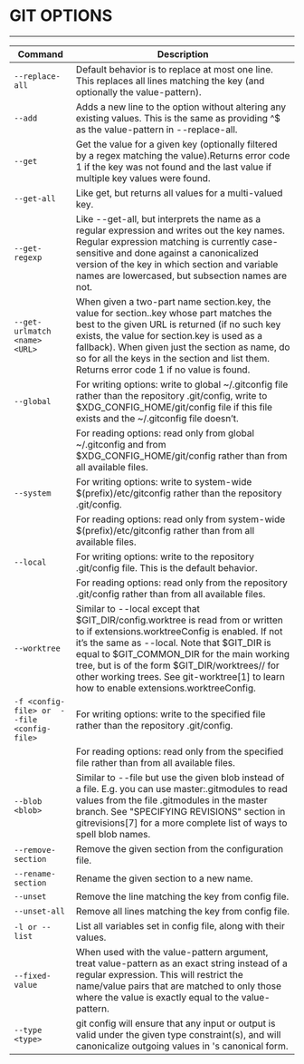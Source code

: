 GIT OPTIONS
===========

___

| Command | Description |
| ------- | ---------   | 
| `--replace-all` | Default behavior is to replace at most one line. This replaces all lines matching the key (and optionally the value-pattern). | 
| `--add`   | Adds a new line to the option without altering any existing values. This is the same as providing ^$ as the value-pattern in --replace-all. |
| `--get`   | Get the value for a given key (optionally filtered by a regex matching the value).Returns error code 1 if the key was not found and the last value if multiple key values were found. | 
| `--get-all` | Like get, but returns all values for a multi-valued key. |
| `--get-regexp` | Like --get-all, but interprets the name as a regular expression and writes out the key names. Regular expression matching is currently case-sensitive and done against a canonicalized version of the key in which section and variable names are lowercased, but subsection names are not. |
| `--get-urlmatch <name> <URL>` | When given a two-part name section.key, the value for section.<URL>.key whose <URL> part matches the best to the given URL is returned (if no such key exists, the value for section.key is used as a fallback). When given just the section as name, do so for all the keys in the section and list them. Returns error code 1 if no value is found. |
| `--global` | For writing options: write to global ~/.gitconfig file rather than the repository .git/config, write to $XDG_CONFIG_HOME/git/config file if this file exists and the ~/.gitconfig file doesn’t. |
|          | For reading options: read only from global ~/.gitconfig and from $XDG_CONFIG_HOME/git/config rather than from all available files. |
| `--system` | For writing options: write to system-wide $(prefix)/etc/gitconfig rather than the repository .git/config. |
|          | For reading options: read only from system-wide $(prefix)/etc/gitconfig rather than from all available files. |
| `--local` | For writing options: write to the repository .git/config file. This is the default behavior. |
|         | For reading options: read only from the repository .git/config rather than from all available files. |
| `--worktree` | Similar to --local except that $GIT_DIR/config.worktree is read from or written to if extensions.worktreeConfig is enabled. If not it’s the same as --local. Note that $GIT_DIR is equal to $GIT_COMMON_DIR for the main working tree, but is of the form $GIT_DIR/worktrees/<id>/ for other working trees. See git-worktree[1] to learn how to enable extensions.worktreeConfig. |
| `-f <config-file> or  --file <config-file>` | For writing options: write to the specified file rather than the repository .git/config. |
|         | For reading options: read only from the specified file rather than from all available files. |
| `--blob <blob>` | Similar to --file but use the given blob instead of a file. E.g. you can use master:.gitmodules to read values from the file .gitmodules in the master branch. See "SPECIFYING REVISIONS" section in gitrevisions[7] for a more complete list of ways to spell blob names. |
| `--remove-section` | Remove the given section from the configuration file. |
| `--rename-section` | Rename the given section to a new name. |
| `--unset` | Remove the line matching the key from config file. |  
| `--unset-all` | Remove all lines matching the key from config file. | 
| `-l or --list` | List all variables set in config file, along with their values. |
| `--fixed-value` | When used with the value-pattern argument, treat value-pattern as an exact string instead of a regular expression. This will restrict the name/value pairs that are matched to only those where the value is exactly equal to the value-pattern. |
| `--type <type>` | git config will ensure that any input or output is valid under the given type constraint(s), and will canonicalize outgoing values in <type>'s canonical form. |
